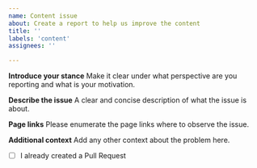 ```yaml
---
name: Content issue
about: Create a report to help us improve the content
title: ''
labels: 'content'
assignees: ''

---
```


**Introduce your stance**
Make it clear under what perspective are you reporting and what is your motivation.

**Describe the issue**
A clear and concise description of what the issue is about.

**Page links**
Please enumerate the page links where to observe the issue.

**Additional context**
Add any other context about the problem here.

- [ ] I already created a Pull Request

<!-- for small content changes, that can be improved as a 
drive-by contribution, we invite you to use github's 
direct online editing function -->

